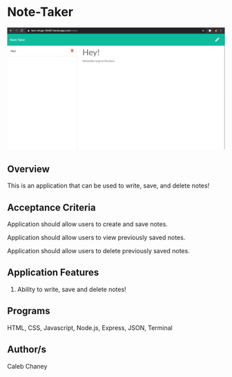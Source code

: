 # Note-Taker
![](https://github.com/Cachamoe/Note-Taker/blob/main/Screen%20Shot%202020-10-18%20at%207.08.10%20PM.png)
## Overview
This is an application that can be used to write, save, and delete notes!

## Acceptance Criteria

Application should allow users to create and save notes.

Application should allow users to view previously saved notes.

Application should allow users to delete previously saved notes.

## Application Features
1) Ability to write, save and delete notes! 

## Programs 
HTML, CSS, Javascript, Node.js, Express, JSON, Terminal

## Author/s
Caleb Chaney
